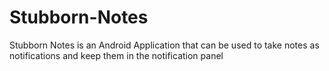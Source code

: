 # Stubborn-Notes
Stubborn Notes is an Android Application that can be used to take notes as notifications and keep them in the notification panel
